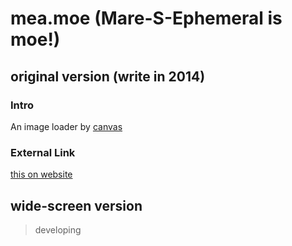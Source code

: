 # mea.moe (Mare-S-Ephemeral is moe!)

## original version (write in 2014)

### Intro
 
An image loader by [canvas](https://en.wikipedia.org/wiki/Canvas_element)

### External Link

[this on website](https://mea.moe)

## wide-screen version

> developing